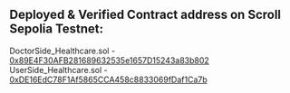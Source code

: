 ## Deployed & Verified Contract address on Scroll Sepolia Testnet:

DoctorSide_Healthcare.sol - [0x89E4F30AFB281689632535e1657D15243a83b802](https://sepolia.scrollscan.com/address/0x89E4F30AFB281689632535e1657D15243a83b802)  
UserSide_Healthcare.sol - [0xDE16EdC78F1Af5865CCA458c8833069fDaf1Ca7b](https://sepolia.scrollscan.com/address/0xDE16EdC78F1Af5865CCA458c8833069fDaf1Ca7b)
